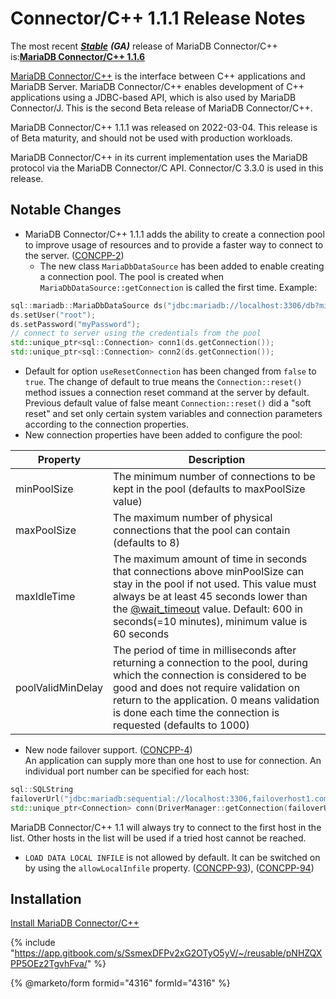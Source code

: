 # Connector/C++ 1.1.1 Release Notes

The most recent [_**Stable**_](../../../community-server/about/release-criteria.md) _**(GA)**_ release of MariaDB Connector/C++ is:[**MariaDB Connector/C++ 1.1.6**](1.1.6.md)

[MariaDB Connector/C++](https://github.com/mariadb-corporation/docs-release-notes/blob/test/en/about-mariadb-connector-cpp/README.md) is the interface between C++ applications and MariaDB Server. MariaDB Connector/C++ enables development of C++ applications using a JDBC-based API, which is also used by MariaDB Connector/J. This is the second Beta release of MariaDB Connector/C++.

MariaDB Connector/C++ 1.1.1 was released on 2022-03-04. This release is of Beta maturity, and should not be used with production workloads.

MariaDB Connector/C++ in its current implementation uses the MariaDB protocol via the MariaDB Connector/C API. Connector/C 3.3.0 is used in this release.

## Notable Changes

* MariaDB Connector/C++ 1.1.1 adds the ability to create a connection pool to improve usage of resources and to provide a faster way to connect to the server. ([CONCPP-2](https://jira.mariadb.org/browse/CONCPP-2))
  * The new class `MariaDbDataSource` has been added to enable creating a connection pool. The pool is created when `MariaDbDataSource::getConnection` is called the first time. Example:

```c++
sql::mariadb::MariaDbDataSource ds("jdbc:mariadb://localhost:3306/db?minPoolSize=2&maxPoolSize=8&maxIdleTime=900&poolValidMinDelay=2000");
ds.setUser("root");
ds.setPassword("myPassword");
// connect to server using the credentials from the pool
std::unique_ptr<sql::Connection> conn1(ds.getConnection());
std::unique_ptr<sql::Connection> conn2(ds.getConnection());
```

* Default for option `useResetConnection` has been changed from `false` to `true`. The change of default to true means the `Connection::reset()` method issues a connection reset command at the server by default. Previous default value of false meant `Connection::reset()` did a "soft reset" and set only certain system variables and connection parameters according to the connection properties.
* New connection properties have been added to configure the pool:

| Property          | Description                                                                                                                                                                                                                                                                                                                                                                                  |
| ----------------- | -------------------------------------------------------------------------------------------------------------------------------------------------------------------------------------------------------------------------------------------------------------------------------------------------------------------------------------------------------------------------------------------- |
| minPoolSize       | The minimum number of connections to be kept in the pool (defaults to maxPoolSize value)                                                                                                                                                                                                                                                                                                     |
| maxPoolSize       | The maximum number of physical connections that the pool can contain (defaults to 8)                                                                                                                                                                                                                                                                                                         |
| maxIdleTime       | The maximum amount of time in seconds that connections above minPoolSize can stay in the pool if not used. This value must always be at least 45 seconds lower than the [@wait\_timeout](https://app.gitbook.com/s/SsmexDFPv2xG2OTyO5yV/server-management/variables-and-modes/server-system-variables#wait_timeout) value. Default: 600 in seconds(=10 minutes), minimum value is 60 seconds |
| poolValidMinDelay | The period of time in milliseconds after returning a connection to the pool, during which the connection is considered to be good and does not require validation on return to the application. 0 means validation is done each time the connection is requested (defaults to 1000)                                                                                                          |

* New node failover support. ([CONCPP-4](https://jira.mariadb.org/browse/CONCPP-4))\
  An application can supply more than one host to use for connection. An individual port number can be specified for each host:

```c++
sql::SQLString
failoverUrl("jdbc:mariadb:sequential://localhost:3306,failoverhost1.com,[::1]:3307,failoverhost2.com:3307/db?user=root&password=someSecretWord");
std::unique_ptr<Connection> conn(DriverManager::getConnection(failoverUrl));
```

MariaDB Connector/C++ 1.1 will always try to connect to the first host in the list. Other hosts in the list will be used if a tried host cannot be reached.

* `LOAD DATA LOCAL INFILE` is not allowed by default. It can be switched on by using the `allowLocalInfile` property. ([CONCPP-93](https://jira.mariadb.org/browse/CONCPP-93)), ([CONCPP-94](https://jira.mariadb.org/browse/CONCPP-94))

## Installation

[Install MariaDB Connector/C++](https://app.gitbook.com/s/CjGYMsT2MVP4nd3IyW2L/mariadb-connector-cpp/install-mariadb-connector-cpp)

{% include "https://app.gitbook.com/s/SsmexDFPv2xG2OTyO5yV/~/reusable/pNHZQXPP5OEz2TgvhFva/" %}

{% @marketo/form formid="4316" formId="4316" %}
